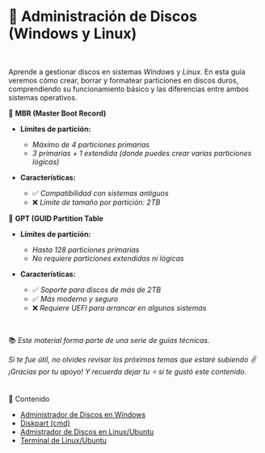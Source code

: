 # 💽 Administración de Discos (Windows y Linux)
<br>

Aprende a gestionar discos en sistemas *Windows* y *Linux*. En esta guía veremos cómo crear, borrar y formatear particiones en discos duros, comprendiendo su funcionamiento básico y las diferencias entre ambos sistemas operativos.
 
📌 **MBR (Master Boot Record)**

- **Límites de partición:**
  - *Máximo de 4 particiones primarias*
  - *3 primarias + 1 extendida (donde puedes crear varias particiones lógicas)*

- **Características:**
  - ✅ *Compatibilidad con sistemas antiguos*  
  - ❌ *Límite de tamaño por partición: 2TB*


📌 **GPT (GUID Partition Table**

- **Límites de partición:**
  - *Hasta 128 particiones primarias*
  - *No requiere particiones extendidas ni lógicas*

- **Características:**
  - ✅ *Soporte para discos de más de 2TB*  
  - ✅ *Más moderno y seguro*  
  - ❌ *Requiere *UEFI* para arrancar en algunos sistemas*


<br>

📚 *Este material forma parte de una serie de guías técnicas.*

*Si te fue útil, no olvides revisar los próximos temas que estaré subiendo ✌️*  
*¡Gracias por tu apoyo! Y recuerda dejar tu ⭐ si te gustó este contenido.*



<br>
📂 Contenido

- [Administrador de Discos en Windows](./admin_disk_windows/README.md)
- [Diskpart (cmd)](./diskpart_cmd/README.md)
- [Admistrador de Discos en Linux/Ubuntu](./admin_disk_linux/README.md)
- [Terminal de Linux/Ubuntu](./fdisk_cmd/README.md)
